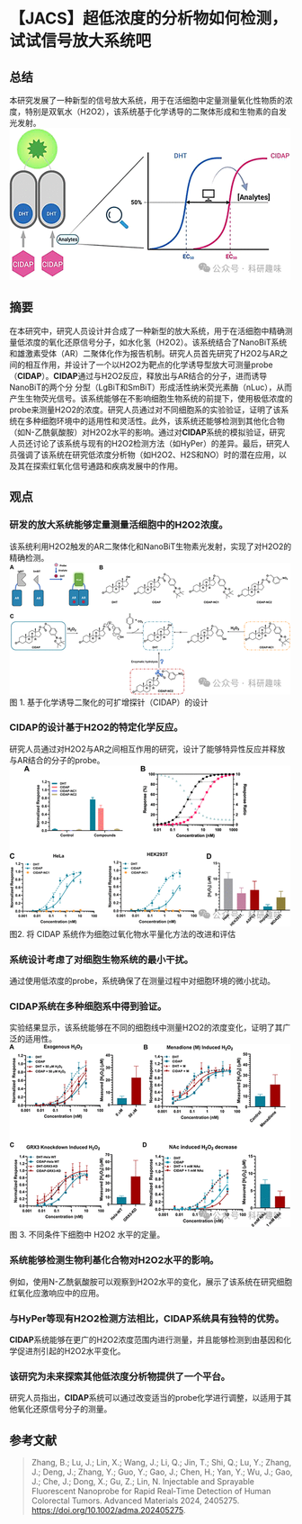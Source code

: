 #  【JACS】超低浓度的分析物如何检测，试试信号放大系统吧 
 

## 总结

本研究发展了一种新型的信号放大系统，用于在活细胞中定量测量氧化性物质的浓度，特别是双氧水（H2O2），该系统基于化学诱导的二聚体形成和生物素的自发光发射。
![](../asset/2024-08-07_567306429f7b56d8d9be621cb0626846_0.png "null")
## 摘要

在本研究中，研究人员设计并合成了一种新型的放大系统，用于在活细胞中精确测量低浓度的氧化还原信号分子，如水化氢（H2O2）。该系统结合了NanoBiT系统和雄激素受体（AR）二聚体化作为报告机制。研究人员首先研究了H2O2与AR之间的相互作用，并设计了一个以H2O2为靶点的化学诱导型放大可测量probe（**CIDAP**）。**CIDAP**通过与H2O2反应，释放出与AR结合的分子，进而诱导NanoBiT的两个分 分型（LgBiT和SmBiT）形成活性纳米荧光素酶（nLuc），从而产生生物荧光信号。该系统能够在不影响细胞生物系统的前提下，使用极低浓度的probe来测量H2O2的浓度。研究人员通过对不同细胞系的实验验证，证明了该系统在多种细胞环境中的适用性和灵活性。此外，该系统还能够检测到其他化合物（如N-乙酰氨酸胺）对H2O2水平的影响。通过对**CIDAP**系统的模拟验证，研究人员还讨论了该系统与现有的H2O2检测方法（如HyPer）的差异。最后，研究人员强调了该系统在研究低浓度分析物（如H2O2、H2S和NO）时的潜在应用，以及其在探索红氧化信号通路和疾病发展中的作用。

## 观点

### 研发的放大系统能够定量测量活细胞中的H2O2浓度。

该系统利用H2O2触发的AR二聚体化和NanoBiT生物素光发射，实现了对H2O2的精确检测。
![](../asset/2024-08-07_48b2f8273697e679d4d28da78e0d0ca8_1.png "null")
图 1. 基于化学诱导二聚化的可扩增探针（CIDAP）的设计

### **CIDAP**的设计基于H2O2的特定化学反应。

研究人员通过对H2O2与AR之间相互作用的研究，设计了能够特异性反应并释放与AR结合的分子的probe。
![](../asset/2024-08-07_cf5b5ff739a4cfe650b9b0f7cae66469_2.png "null")
图2. 将 CIDAP 系统作为细胞过氧化物水平量化方法的改进和评估

### 系统设计考虑了对细胞生物系统的最小干扰。

通过使用低浓度的probe，系统确保了在测量过程中对细胞环境的微小扰动。

### **CIDAP**系统在多种细胞系中得到验证。

实验结果显示，该系统能够在不同的细胞线中测量H2O2的浓度变化，证明了其广泛的适用性。
![](../asset/2024-08-07_5ff3024816c2a9a658e0286a787e5860_3.png "null")
图 3. 不同条件下细胞中 H2O2 水平的定量。

### 系统能够检测生物利基化合物对H2O2水平的影响。

例如，使用N-乙酰氨酸胺可以观察到H2O2水平的变化，展示了该系统在研究细胞红氧化应激响应中的应用。

### 与HyPer等现有H2O2检测方法相比，**CIDAP**系统具有独特的优势。

**CIDAP**系统能够在更广的H2O2浓度范围内进行测量，并且能够检测到由基因和化学促进剂引起的H2O2水平变化。

### 该研究为未来探索其他低浓度分析物提供了一个平台。

研究人员指出，**CIDAP**系统可以通过改变适当的probe化学进行调整，以适用于其他氧化还原信号分子的测量。

## 参考文献

> Zhang, B.; Lu, J.; Lin, X.; Wang, J.; Li, Q.; Jin, T.; Shi, Q.; Lu, Y.; Zhang, J.; Deng, J.; Zhang, Y.; Guo, Y.; Gao, J.; Chen, H.; Yan, Y.; Wu, J.; Gao, J.; Che, J.; Dong, X.; Gu, Z.; Lin, N. Injectable and Sprayable Fluorescent Nanoprobe for Rapid Real‐Time Detection of Human Colorectal Tumors. Advanced Materials 2024, 2405275. https://doi.org/10.1002/adma.202405275.
